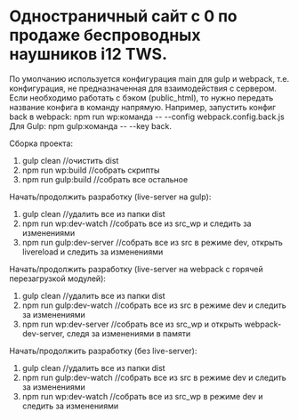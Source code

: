 Одностраничный сайт с 0 по продаже беспроводных наушников i12 TWS.
=============================

По умолчанию используется конфигурация main для gulp и webpack, т.е. конфигурация, не предназначенная для взаимодействия с сервером.
Если необходимо работать с бэком (public_html), то нужно передать название конфига в команду напрямую. 
Например, запустить конфиг back в webpack: npm run wp:команда -- --config webpack.config.back.js
Для Gulp: npm gulp:команда -- --key back.

Сборка проекта:
1) gulp clean //очистить dist
2) npm run wp:build //собрать скрипты
3) npm run gulp:build //собрать все остальное

Начать/продолжить разработку (live-server на gulp):
1) gulp clean //удалить все из папки dist
2) npm run wp:dev-watch //собрать все из src_wp и следить за изменениями
3) npm run gulp:dev-server //собрать все из src в режиме dev, открыть livereload и следить за изменениями

Начать/продолжить разработку (live-server на webpack с горячей перезагрузкой модулей):
1) gulp clean //удалить все из папки dist
2) npm run gulp:dev-watch //собрать все из src в режиме dev и следить за изменениями
3) npm run wp:dev-server //собрать все из src_wp и открыть webpack-dev-server, следя за изменениями в памяти

Начать/продолжить разработку (без live-server):
1) gulp clean //удалить все из папки dist
2) npm run gulp:dev-watch //собрать все из src в режиме dev и следить за изменениями
3) npm run wp:dev-watch //собрать все из src_wp в режиме dev и следить за изменениями
